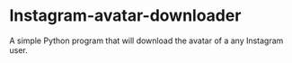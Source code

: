 # Instagram-avatar-downloader
A simple Python program that will download the avatar of a any Instagram user.
